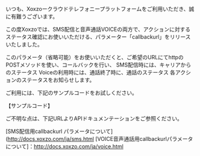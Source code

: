 
いつも、Xoxzoークラウドテレフォニープラットフォームをご利用いただき、誠に有難うございます。

この度Xoxzoでは、SMS配信と音声通話VOICEの両方で、アクションに対するステータス確認にお使いいただける、パラメーター「callbackurl」をリリースいたしました。

このパラメータ（省略可能）をお使いいただくと、ご希望のURLにてhttpのPOSTメソッドを使い、コールバックを行い、
SMS配信時には、キャリアからのステータス
Voiceの利用時には、通話終了時に、通話のステータス
各アクションのステータスをお知らせします。

ご利用には、下記のサンプルコードをお試しください。

【サンプルコード】

ご不明な点は、下記URLよりAPIドキュメンテーションをご参照ください。

[SMS配信用callbackurl パラメータについて](http://docs.xoxzo.com/ja/sms.html
[VOICE音声通話用callbackurlパラメータについて]：http://docs.xoxzo.com/ja/voice.html
